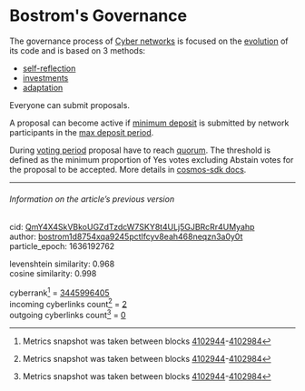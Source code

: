 # Bostrom's Governance

The governance process of [Cyber networks](https://cyb.ai/search/computing%20knowledge) is focused on the [evolution](https://cyb.ai/search/cyber%20evolution) of its code and is based on 3 methods:

- [self-reflection](https://cyb.ai/search/cyber%20self-reflection)
- [investments](https://cyb.ai/search/cyber%20investments)
- [adaptation](https://cyb.ai/search/cyber%20adaptation)

Everyone can submit proposals.

A proposal can become active if [minimum deposit](https://cyb.ai/network/bostrom/parameters/gov) is submitted by network participants in the [max deposit period](https://cyb.ai/network/bostrom/parameters/gov).

During [voting period](https://cyb.ai/network/bostrom/parameters/gov) proposal have to reach [quorum](https://cyb.ai/network/bostrom/parameters/gov). The threshold is defined as the minimum proportion of Yes votes excluding Abstain votes for the proposal to be accepted. More details in [cosmos-sdk docs](https://docs.cosmos.network/master/modules/gov/).

---

###### Information on the article’s previous version  

cid: [QmY4X4SkVBkoUGZdTzdcW7SKY8t4ULj5GJBRcRr4UMyahp](https://cyb.ai/ipfs/QmY4X4SkVBkoUGZdTzdcW7SKY8t4ULj5GJBRcRr4UMyahp)  
author: [bostrom1d8754xqa9245pctlfcyv8eah468neqzn3a0y0t](https://cyb.ai/network/bostrom/contract/bostrom1d8754xqa9245pctlfcyv8eah468neqzn3a0y0t)  
particle_epoch: 1636192762  

levenshtein similarity: 0.968  
cosine similarity: 0.998  

cyberrank[^1] = [3445996405](https://lcd.bostrom.cybernode.ai/cyber/rank/v1beta1/rank/rank/QmY4X4SkVBkoUGZdTzdcW7SKY8t4ULj5GJBRcRr4UMyahp)  
incoming cyberlinks count[^1] = [2](https://lcd.bostrom.cybernode.ai/cyber/rank/v1beta1/rank/backlinks/QmY4X4SkVBkoUGZdTzdcW7SKY8t4ULj5GJBRcRr4UMyahp?pagination.page=0&pagination.per_page=1000)  
outgoing cyberlinks count[^1] = [0](https://lcd.bostrom.cybernode.ai/cyber/rank/v1beta1/rank/search/QmY4X4SkVBkoUGZdTzdcW7SKY8t4ULj5GJBRcRr4UMyahp??pagination.page=0&pagination.per_page=1000)  

[^1]: Metrics snapshot was taken between blocks [4102944](https://cyb.ai/network/bostrom/block/4102944)-[4102984](https://cyb.ai/network/bostrom/block/4102984)

